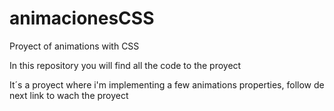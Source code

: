 # animacionesCSS
Proyect of animations with CSS

In this repository you will find all the code to the proyect

It´s a proyect where i'm implementing a few animations properties, follow de next link to wach the proyect
